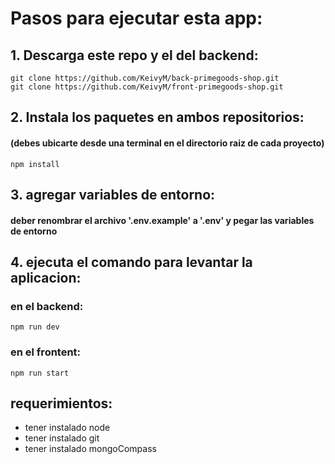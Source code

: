 # Pasos para ejecutar esta app:

## 1. Descarga este repo y el del backend:

```
git clone https://github.com/KeivyM/back-primegoods-shop.git
git clone https://github.com/KeivyM/front-primegoods-shop.git
```

## 2. Instala los paquetes en ambos repositorios:

#### (debes ubicarte desde una terminal en el directorio raiz de cada proyecto)

```
npm install
```

## 3. agregar variables de entorno:

#### deber renombrar el archivo '.env.example' a '.env' y pegar las variables de entorno

## 4. ejecuta el comando para levantar la aplicacion:

### en el backend:

```
npm run dev
```

### en el frontent:

```
npm run start
```

## requerimientos:

- tener instalado node
- tener instalado git
- tener instalado mongoCompass
